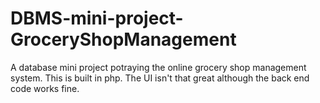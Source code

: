 # DBMS-mini-project-GroceryShopManagement
A database mini project potraying the online grocery shop management system. This is built in php. The UI isn't that great although the back end code works fine.

